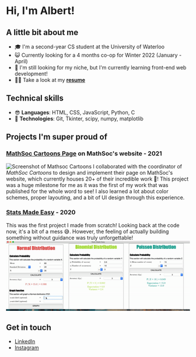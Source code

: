 # Hi, I'm Albert!

## A little bit about me
* 🎓 I'm a second-year CS student at the University of Waterloo 
* 😺 Currently looking for a 4 months co-op for Winter 2022 (January - April)
* 👾 I'm still looking for my niche, but I'm currently learning front-end web development!
* ✍🏼 Take a look at my **[resume](https://my.indeed.com/p/albertl-j1i6rmt)**


## Technical skills
* 😎 **Languages**: HTML, CSS, JavaScript, Python, C
* 🧐 **Technologies**: Git, Tkinter, scipy, numpy, matplotlib


## Projects I'm super proud of
### [MathSoc Cartoons Page](https://mathsoc.uwaterloo.ca/cartoons/) on MathSoc's website - 2021
![Screenshot of Mathsoc Cartoons](https://github.com/albertjlay/albertjlay/blob/main/mathsoc_cartoons.gif)
I collaborated with the coordinator of *MathSoc Cartoons* to design and implement their page on MathSoc's website, which currently houses 20+ 
of their incredible work 🎉! This project was a huge milestone for me as it was the first of my work that was published for the whole word to see!
I also learned a lot about color schemes, proper layouting, and a bit of UI design through this experience.

### [Stats Made Easy](https://github.com/albertjlay/statsmadeeasy) - 2020
This was the first project I made from scratch! Looking back at the code now, it's a bit of a mess 😅. However, the feeling of actually building something
without guidance was truly unforgettable!
![Screenshot of Stats Made Easy](https://github.com/albertjlay/albertjlay/blob/main/graph_normal.gif)


## Get in touch
* [LinkedIn](https://www.linkedin.com/in/albertjlay/)
* [Instagram](https://instagram.com/albertjlay)
